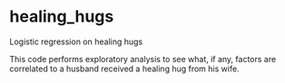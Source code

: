 # healing_hugs
Logistic regression on healing hugs

This code performs exploratory analysis to see what, if any, factors are correlated to a husband received a healing hug from his wife. 
